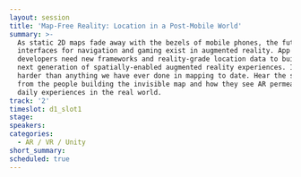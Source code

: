 ```yaml
---
layout: session
title: 'Map-Free Reality: Location in a Post-Mobile World'
summary: >-
  As static 2D maps fade away with the bezels of mobile phones, the future
  interfaces for navigation and gaming exist in augmented reality. App
  developers need new frameworks and reality-grade location data to build the
  next generation of spatially-enabled augmented reality experiences. It’s
  harder than anything we have ever done in mapping to date. Hear the stories
  from the people building the invisible map and how they see AR permeating our
  daily experiences in the real world.
track: '2'
timeslot: d1_slot1
stage:
speakers:
categories:
  - AR / VR / Unity
short_summary: 
scheduled: true
---
```


